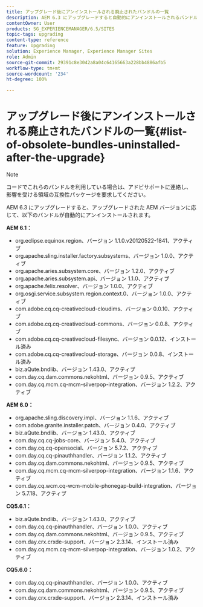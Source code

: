 ```yaml
---
title: アップグレード後にアンインストールされる廃止されたバンドルの一覧
description: AEM 6.3 にアップグレードすると自動的にアンインストールされるバンドルを列挙した一覧です。
contentOwner: User
products: SG_EXPERIENCEMANAGER/6.5/SITES
topic-tags: upgrading
content-type: reference
feature: Upgrading
solution: Experience Manager, Experience Manager Sites
role: Admin
source-git-commit: 29391c8e3042a8a04c64165663a228bb4886afb5
workflow-type: tm+mt
source-wordcount: '234'
ht-degree: 100%

---
```


# アップグレード後にアンインストールされる廃止されたバンドルの一覧{#list-of-obsolete-bundles-uninstalled-after-the-upgrade}

>[!NOTE]
>
>コードでこれらのバンドルを利用している場合は、アドビサポートに連絡し、影響を受ける領域の互換性パッケージを要求してください。

AEM 6.3 にアップグレードすると、アップグレードされた AEM バージョンに応じて、以下のバンドルが自動的にアンインストールされます。

**AEM 6.1：**

* org.eclipse.equinox.region、バージョン 1.1.0.v20120522-1841、アクティブ
* org.apache.sling.installer.factory.subsystems、バージョン 1.0.0、アクティブ
* org.apache.aries.subsystem.core、バージョン 1.2.0、アクティブ
* org.apache.aries.subsystem.api、バージョン 1.1.0、アクティブ
* org.apache.felix.resolver、バージョン 1.0.0、アクティブ
* org.osgi.service.subsystem.region.context.0、バージョン 1.0.0、アクティブ
* com.adobe.cq.cq-creativecloud-cloudims、バージョン 0.0.10、アクティブ
* com.adobe.cq.cq-creativecloud-commons、バージョン 0.0.8、アクティブ
* com.adobe.cq.cq-creativecloud-filesync、バージョン 0.0.12、インストール済み
* com.adobe.cq.cq-creativecloud-storage、バージョン 0.0.8、インストール済み
* biz.aQute.bndlib、バージョン 1.43.0、アクティブ
* com.day.cq.dam.commons.nekohtml、バージョン 0.9.5、アクティブ
* com.day.cq.mcm.cq-mcm-silverpop-integration、バージョン 1.2.2、アクティブ

**AEM 6.0：**

* org.apache.sling.discovery.impl、バージョン 1.1.6、アクティブ
* com.adobe.granite.installer.patch、バージョン 0.4.0、アクティブ
* biz.aQute.bndlib、バージョン 1.43.0、アクティブ
* com.day.cq.cq-jobs-core、バージョン 5.4.0、アクティブ
* com.day.cq.cq-opensocial、バージョン 5.7.2、アクティブ
* com.day.cq.cq-pinauthhandler、バージョン 1.1.2、アクティブ
* com.day.cq.dam.commons.nekohtml、バージョン 0.9.5、アクティブ
* com.day.cq.mcm.cq-mcm-silverpop-integration、バージョン 1.1.6、アクティブ
* com.day.cq.wcm.cq-wcm-mobile-phonegap-build-integration、バージョン 5.7.18、アクティブ

**CQ5.6.1：**

* biz.aQute.bndlib、バージョン 1.43.0、アクティブ
* com.day.cq.cq-pinauthhandler、バージョン 1.0.0、アクティブ
* com.day.cq.dam.commons.nekohtml、バージョン 0.9.5、アクティブ
* com.day.crx.crxde-support、バージョン 2.3.14、インストール済み
* com.day.cq.mcm.cq-mcm-silverpop-integration、バージョン 1.0.2、アクティブ

**CQ5.6.0：**

* com.day.cq.cq-pinauthhandler、バージョン 1.0.0、アクティブ
* com.day.cq.dam.commons.nekohtml、バージョン 0.9.5、アクティブ
* com.day.crx.crxde-support、バージョン 2.3.14、インストール済み
